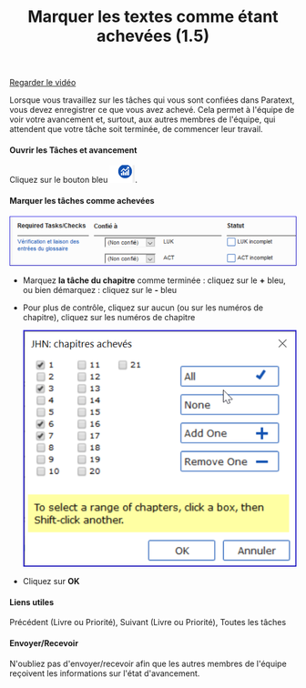 ﻿---
title: Marquer les textes comme étant achevées (1.5)
---
[Regarder le vidéo](https://vimeo.com/495519701
)

Lorsque vous travaillez sur les tâches qui vous sont confiées dans Paratext, vous devez enregistrer ce que vous avez achevé. Cela permet à l'équipe de voir votre avancement et, surtout, aux autres membres de l'équipe, qui attendent que votre tâche soit terminée, de commencer leur travail.

#### Ouvrir les Tâches et avancement

Cliquez sur le bouton bleu ![](../media/9c6773b2653dfd507ecbec0fd0936b7b.png).

#### Marquer les tâches comme achevées


   ![](../media/d5534e17a3f600b89b1c3bd87b88ed96.png)

-   Marquez **la tâche du chapitre** comme terminée : cliquez sur le **+** bleu, ou bien démarquez : cliquez sur le **-** bleu
-   Pour plus de contrôle, cliquez sur aucun (ou sur les numéros de chapitre), cliquez sur les numéros de chapitre

    ![](../media/dce1f64f1fb3f514c73b5cc852407fdd.png)

-   Cliquez sur **OK**

#### Liens utiles

Précédent (Livre ou Priorité), Suivant (Livre ou Priorité), Toutes les tâches

#### Envoyer/Recevoir

N'oubliez pas d'envoyer/recevoir afin que les autres membres de l'équipe reçoivent les informations sur l'état d'avancement.

